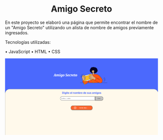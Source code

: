 <h1 align="center"> Amigo Secreto </h1>

En este proyecto se elaboró una página que permite encontrar el nombre de un "Amigo Secreto" utilizando un alista de nombre de amigos previamente ingresados.

Tecnologías utilizadas:

• JavaScript
• HTML
• CSS

![image alt](https://github.com/Nico-Palacios/challenge-amigo-secreto/blob/99b1fe2cb85a3d836e03f557a782c31f52a59c38/Captura%20de%20pantalla%202025-03-02%20201207.png)
